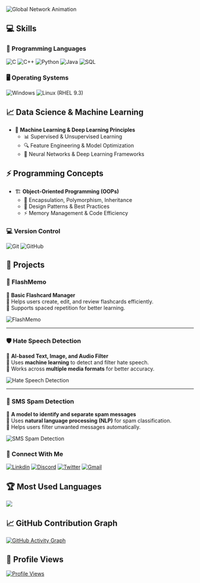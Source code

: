 ![Global Network Animation](https://your-gif-url.com)
## 💻 Skills

### 🔹 Programming Languages
![C](https://img.shields.io/badge/C-%2300599C.svg?style=for-the-badge&logo=c&logoColor=white)
![C++](https://img.shields.io/badge/c++-%2300599C.svg?style=for-the-badge&logo=c%2B%2B&logoColor=white)
![Python](https://img.shields.io/badge/python-%233776AB.svg?style=for-the-badge&logo=python&logoColor=white)
![Java](https://img.shields.io/badge/java-%23ED8B00.svg?style=for-the-badge&logo=java&logoColor=white)
![SQL](https://img.shields.io/badge/mysql-%2300f.svg?style=for-the-badge&logo=mysql&logoColor=white)

### 🖥️ Operating Systems
![Windows](https://img.shields.io/badge/windows-%230078D6.svg?style=for-the-badge&logo=windows&logoColor=white)
![Linux (RHEL 9.3)](https://img.shields.io/badge/RHEL-9.3-%23EE0000.svg?style=for-the-badge&logo=redhat&logoColor=white)

## 📈 Data Science & Machine Learning
- 🤖 **Machine Learning & Deep Learning Principles**  
  - 📊 Supervised & Unsupervised Learning  
  - 🔍 Feature Engineering & Model Optimization  
  - 🎯 Neural Networks & Deep Learning Frameworks  

## ⚡ Programming Concepts
- 🏗 **Object-Oriented Programming (OOPs)**  
  - 🔹 Encapsulation, Polymorphism, Inheritance  
  - 🔗 Design Patterns & Best Practices  
  - ⚡ Memory Management & Code Efficiency  



### 💻 Version Control
![Git](https://img.shields.io/badge/git-%23F05033.svg?style=for-the-badge&logo=git&logoColor=white)
![GitHub](https://img.shields.io/badge/github-%23181717.svg?style=for-the-badge&logo=github&logoColor=white)

## 🚀 Projects

### 📝 FlashMemo  
📌 **Basic Flashcard Manager**  
🔹 Helps users create, edit, and review flashcards efficiently.  
🔹 Supports spaced repetition for better learning.  

![FlashMemo](https://img.shields.io/badge/FlashMemo-Project-blue?style=for-the-badge)

---

### 🛡️ Hate Speech Detection  
📌 **AI-based Text, Image, and Audio Filter**  
🔹 Uses **machine learning** to detect and filter hate speech.  
🔹 Works across **multiple media formats** for better accuracy.  

![Hate Speech Detection](https://img.shields.io/badge/Hate_Speech_Detection-AI-red?style=for-the-badge)

---

### 📩 SMS Spam Detection  
📌 **A model to identify and separate spam messages**  
🔹 Uses **natural language processing (NLP)** for spam classification.  
🔹 Helps users filter unwanted messages automatically.  

![SMS Spam Detection](https://img.shields.io/badge/SMS_Spam_Detection-ML-green?style=for-the-badge)



### 🪪 Connect With Me
[![Linkdin](https://img.shields.io/badge/LinkedIn-%230077B5.svg?logo=linkedin&logoColor=white)](https://linkdin.com/tanishka-dhanwan-788443317)
[![Discord](https://img.shields.io/badge/Discord-%237289DA.svg?logo=discord&logoColor=white)](https://discordapp.com/users/1288912394575155260)
[![Twitter](https://img.shields.io/badge/Twitter-%231DA1F2.svg?logo=Twitter&logoColor=white)](https://twitter.com/DhanwanTanishka)
[![Gmail](https://img.shields.io/badge/Gmail-%23D14836.svg?logo=gmail&logoColor=white)](mailto:dhanwantanishka4169@gmail.com)



## 🏆 Most Used Languages
![](https://github-readme-stats.vercel.app/api/top-langs/?username=dhanwantanishka&theme=radical&hide_border=false&include_all_commits=false&count_private=true&layout=compact)



## 📈 GitHub Contribution Graph
[![GitHub Activity Graph](https://github-readme-activity-graph.vercel.app/graph?username=dhanwantanishka&theme=github-dark&bg_color=0D1117&color=58A6FF&line=58A6FF&point=FFFFFF&area=true&hide_border=true)](https://github.com/dhanwantanishka)



## 👀 Profile Views  
[![Profile Views](https://komarev.com/ghpvc/?username=dhanwantanishka&color=blue&style=for-the-badge&label=PROFILE+VIEWS)](https://github.com/dhanwantanishka)






  
